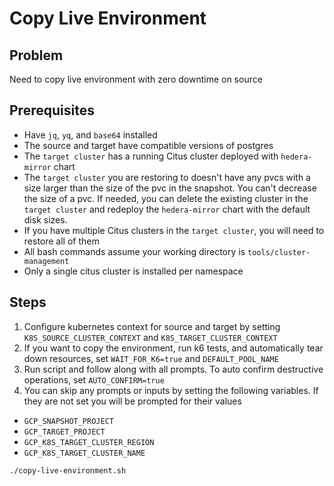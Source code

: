 # Copy Live Environment

## Problem

Need to copy live environment with zero downtime on source

## Prerequisites

- Have `jq`, `yq`, and `base64` installed
- The source and target have compatible versions of postgres
- The `target cluster` has a running Citus cluster deployed with `hedera-mirror` chart
- The `target cluster` you are restoring to doesn't have any pvcs with a size larger than the size of the pvc in the
  snapshot. You can't decrease the size of a pvc. If needed, you can delete the existing cluster in the `target cluster`
  and redeploy the `hedera-mirror` chart with the default disk sizes.
- If you have multiple Citus clusters in the `target cluster`, you will need to restore all of them
- All bash commands assume your working directory is `tools/cluster-management`
- Only a single citus cluster is installed per namespace

## Steps

1. Configure kubernetes context for source and target by setting `K8S_SOURCE_CLUSTER_CONTEXT` and `K8S_TARGET_CLUSTER_CONTEXT`
2. If you want to copy the environment, run k6 tests, and automatically tear down resources, set `WAIT_FOR_K6=true` and
   `DEFAULT_POOL_NAME`
3. Run script and follow along with all prompts. To auto confirm destructive operations, set `AUTO_CONFIRM=true`
4. You can skip any prompts or inputs by setting the following variables. If they are not set you will be prompted for
   their values

- `GCP_SNAPSHOT_PROJECT`
- `GCP_TARGET_PROJECT`
- `GCP_K8S_TARGET_CLUSTER_REGION`
- `GCP_K8S_TARGET_CLUSTER_NAME`

```bash
./copy-live-environment.sh
```
